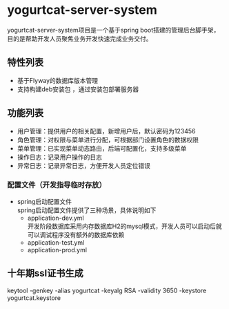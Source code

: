 # yogurtcat-server-system
yogurtcat-server-system项目是一个基于spring boot搭建的管理后台脚手架，目的是帮助开发人员聚焦业务开发快速完成业务交付。
## 特性列表
- 基于Flyway的数据库版本管理  
- 支持构建deb安装包 ，通过安装包部署服务器

## 功能列表
- 用户管理：提供用户的相关配置，新增用户后，默认密码为123456
- 角色管理：对权限与菜单进行分配，可根据部门设置角色的数据权限
- 菜单管理：已实现菜单动态路由，后端可配置化，支持多级菜单
- 操作日志：记录用户操作的日志
- 异常日志：记录异常日志，方便开发人员定位错误

### 配置文件（开发指导临时存放）
- spring启动配置文件  
spring启动配置文件提供了三种场景，具体说明如下
    - application-dev.yml  
    开发阶段数据库采用内存数据库H2的mysql模式，开发人员可以启动后就可以调试程序没有额外的数据库依赖
    - application-test.yml
    - application-prod.yml

## 十年期ssl证书生成
keytool -genkey -alias yogurtcat -keyalg RSA -validity 3650 -keystore yogurtcat.keystore
